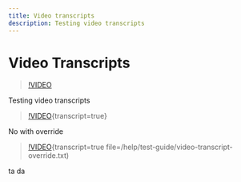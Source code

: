 ```yaml
---
title: Video transcripts
description: Testing video transcripts
---
```

# Video Transcripts

>[!VIDEO](https://video.tv.adobe.com/v/30601)

Testing video transcripts

>[!VIDEO](https://video.tv.adobe.com/v/30601){transcript=true}

No with override


>[!VIDEO](https://video.tv.adobe.com/v/30601){transcript=true file=/help/test-guide/video-transcript-override.txt)

ta da
